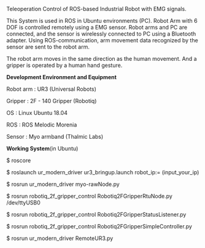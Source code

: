 Teleoperation Control of ROS-based Industrial Robot with EMG signals.

This System is used in ROS in Ubuntu environments (PC). Robot Arm with 6 DOF is controlled remotely using a EMG sensor. 
Robot arms and PC are connected, and the sensor is wirelessly connected to PC using a Bluetooth adapter. 
Using ROS-communication, arm movement data recognized by the sensor are sent to the robot arm.

The robot arm moves in the same direction as the human movement.
And a gripper is operated by a human hand gesture.


**Development Environment and Equipment**


Robot arm : UR3 (Universal Robots)

Gripper : 2F - 140 Gripper (Robotiq)

OS : Linux Ubuntu 18.04

ROS : ROS Melodic Morenia

Sensor : Myo armband (Thalmic Labs)




**Working System**(in Ubuntu)


$ roscore

$ roslaunch ur_modern_driver ur3_bringup.launch robot_ip:= (input_your_ip)

$ rosrun ur_modern_driver myo-rawNode.py

$ rosrun robotiq_2f_gripper_control Robotiq2FGripperRtuNode.py /dev/ttyUSB0

$ rosrun robotiq_2f_gripper_control Robotiq2FGripperStatusListener.py

$ rosrun robotiq_2f_gripper_control Robotiq2FGripperSimpleController.py

$ rosrun ur_modern_driver RemoteUR3.py
